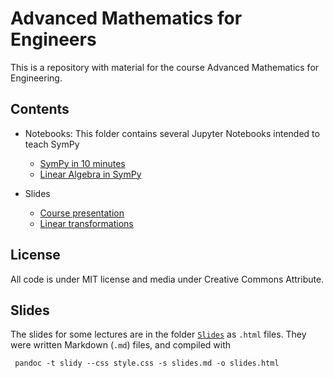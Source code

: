 # Advanced Mathematics for Engineers

This is a repository with material for the course Advanced Mathematics for Engineering.

## Contents

- Notebooks: This folder contains several Jupyter Notebooks intended to teach SymPy
    - [SymPy in 10 minutes](http://nbviewer.jupyter.org/github/nicoguaro/AdvancedMath/blob/master/Notebooks/SymPy%20in%2010%20minutes.ipynb)
    - [Linear Algebra in SymPy](http://nbviewer.jupyter.org/github/nicoguaro/AdvancedMath/blob/master/Notebooks/Linear%20Algebra.ipynb)
    
- Slides
    - [Course presentation](https://cdn.rawgit.com/nicoguaro/AdvancedMath/cddc9b94/Slides/Course_presentation.html)
    - [Linear transformations](https://cdn.rawgit.com/nicoguaro/AdvancedMath/cddc9b94/Slides/Linear_transformations.html)

## License
All code is under MIT license and media under Creative Commons Attribute.


## Slides
The slides for some lectures are in the folder [``Slides``](./Slides) as ``.html`` files. They were written Markdown (``.md``) files, and compiled with

     pandoc -t slidy --css style.css -s slides.md -o slides.html